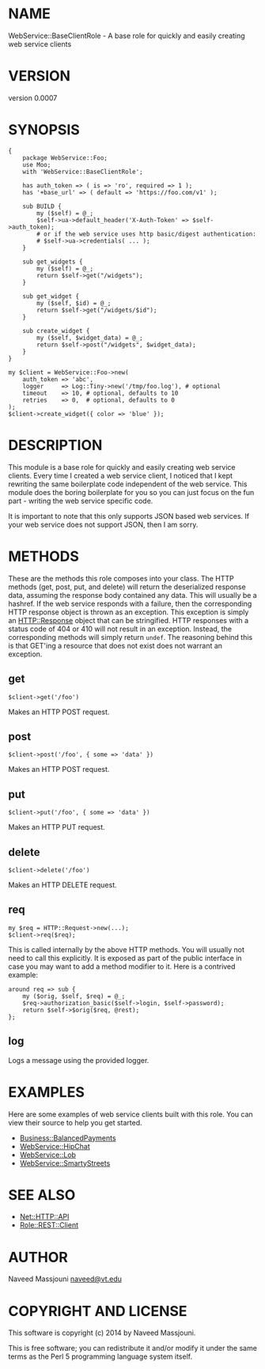 # NAME

WebService::BaseClientRole - A base role for quickly and easily creating web service clients

# VERSION

version 0.0007

# SYNOPSIS

    {
        package WebService::Foo;
        use Moo;
        with 'WebService::BaseClientRole';

        has auth_token => ( is => 'ro', required => 1 );
        has '+base_url' => ( default => 'https://foo.com/v1' );

        sub BUILD {
            my ($self) = @_;
            $self->ua->default_header('X-Auth-Token' => $self->auth_token);
            # or if the web service uses http basic/digest authentication:
            # $self->ua->credentials( ... );
        }

        sub get_widgets {
            my ($self) = @_;
            return $self->get("/widgets");
        }

        sub get_widget {
            my ($self, $id) = @_;
            return $self->get("/widgets/$id");
        }

        sub create_widget {
            my ($self, $widget_data) = @_;
            return $self->post("/widgets", $widget_data);
        }
    }

    my $client = WebService::Foo->new(
        auth_token => 'abc',
        logger     => Log::Tiny->new('/tmp/foo.log'), # optional
        timeout    => 10, # optional, defaults to 10
        retries    => 0,  # optional, defaults to 0
    );
    $client->create_widget({ color => 'blue' });

# DESCRIPTION

This module is a base role for quickly and easily creating web service clients.
Every time I created a web service client, I noticed that I kept rewriting the
same boilerplate code independent of the web service.
This module does the boring boilerplate for you so you can just focus on
the fun part - writing the web service specific code.

It is important to note that this only supports JSON based web services.
If your web service does not support JSON, then I am sorry.

# METHODS

These are the methods this role composes into your class.
The HTTP methods (get, post, put, and delete) will return the deserialized
response data, assuming the response body contained any data.
This will usually be a hashref.
If the web service responds with a failure, then the corresponding HTTP
response object is thrown as an exception.
This exception is simply an [HTTP::Response](http://search.cpan.org/perldoc?HTTP::Response) object that can be stringified.
HTTP responses with a status code of 404 or 410 will not result in an exception.
Instead, the corresponding methods will simply return `undef`.
The reasoning behind this is that GET'ing a resource that does not exist
does not warrant an exception.

## get

    $client->get('/foo')

Makes an HTTP POST request.

## post

    $client->post('/foo', { some => 'data' })

Makes an HTTP POST request.

## put

    $client->put('/foo', { some => 'data' })

Makes an HTTP PUT request.

## delete

    $client->delete('/foo')

Makes an HTTP DELETE request.

## req

    my $req = HTTP::Request->new(...);
    $client->req($req);

This is called internally by the above HTTP methods.
You will usually not need to call this explicitly.
It is exposed as part of the public interface in case you may want to add
a method modifier to it.
Here is a contrived example:

    around req => sub {
        my ($orig, $self, $req) = @_;
        $req->authorization_basic($self->login, $self->password);
        return $self->$orig($req, @rest);
    };

## log

Logs a message using the provided logger.

# EXAMPLES

Here are some examples of web service clients built with this role.
You can view their source to help you get started.

- [Business::BalancedPayments](http://search.cpan.org/perldoc?Business::BalancedPayments)
- [WebService::HipChat](http://search.cpan.org/perldoc?WebService::HipChat)
- [WebService::Lob](http://search.cpan.org/perldoc?WebService::Lob)
- [WebService::SmartyStreets](http://search.cpan.org/perldoc?WebService::SmartyStreets)

# SEE ALSO

- [Net::HTTP::API](http://search.cpan.org/perldoc?Net::HTTP::API)
- [Role::REST::Client](http://search.cpan.org/perldoc?Role::REST::Client)

# AUTHOR

Naveed Massjouni <naveed@vt.edu>

# COPYRIGHT AND LICENSE

This software is copyright (c) 2014 by Naveed Massjouni.

This is free software; you can redistribute it and/or modify it under
the same terms as the Perl 5 programming language system itself.
